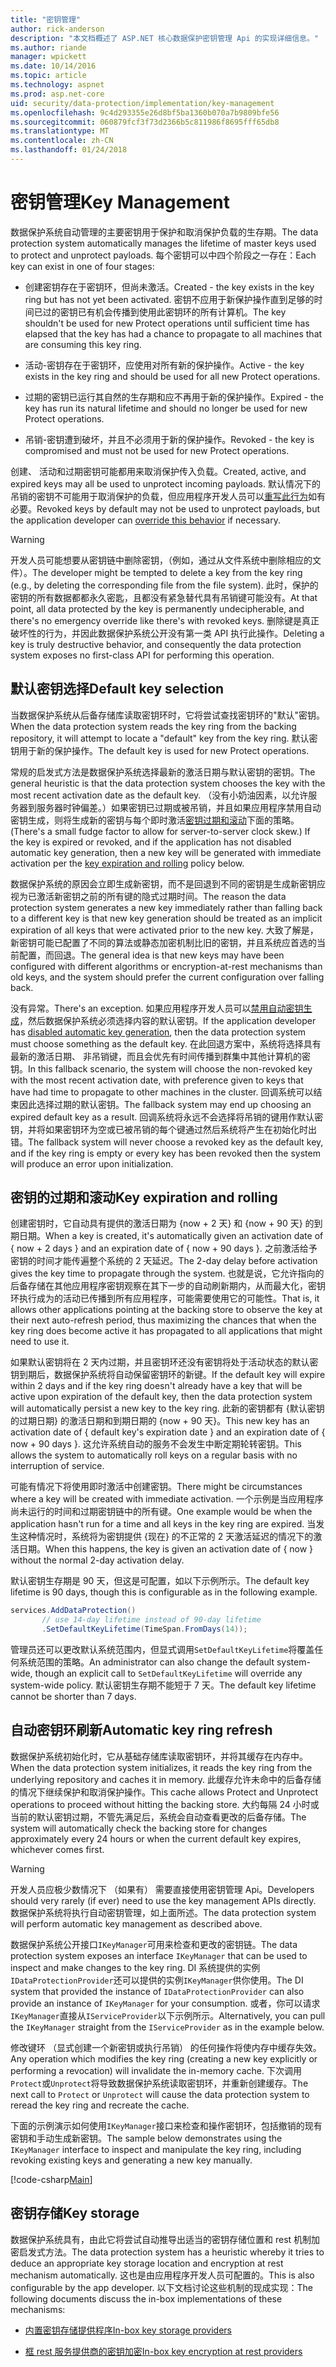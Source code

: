 ```yaml
---
title: "密钥管理"
author: rick-anderson
description: "本文档概述了 ASP.NET 核心数据保护密钥管理 Api 的实现详细信息。"
ms.author: riande
manager: wpickett
ms.date: 10/14/2016
ms.topic: article
ms.technology: aspnet
ms.prod: asp.net-core
uid: security/data-protection/implementation/key-management
ms.openlocfilehash: 9c4d293355e26d8bf5ba1360b070a7b9809bfe56
ms.sourcegitcommit: 060879fcf3f73d2366b5c811986f8695fff65db8
ms.translationtype: MT
ms.contentlocale: zh-CN
ms.lasthandoff: 01/24/2018
---
```

# <a name="key-management"></a><span data-ttu-id="cec98-103">密钥管理</span><span class="sxs-lookup"><span data-stu-id="cec98-103">Key Management</span></span>

<a name="data-protection-implementation-key-management"></a>

<span data-ttu-id="cec98-104">数据保护系统自动管理的主要密钥用于保护和取消保护负载的生存期。</span><span class="sxs-lookup"><span data-stu-id="cec98-104">The data protection system automatically manages the lifetime of master keys used to protect and unprotect payloads.</span></span> <span data-ttu-id="cec98-105">每个密钥可以中四个阶段之一存在：</span><span class="sxs-lookup"><span data-stu-id="cec98-105">Each key can exist in one of four stages:</span></span>

* <span data-ttu-id="cec98-106">创建密钥存在于密钥环，但尚未激活。</span><span class="sxs-lookup"><span data-stu-id="cec98-106">Created - the key exists in the key ring but has not yet been activated.</span></span> <span data-ttu-id="cec98-107">密钥不应用于新保护操作直到足够的时间已过的密钥已有机会传播到使用此密钥环的所有计算机。</span><span class="sxs-lookup"><span data-stu-id="cec98-107">The key shouldn't be used for new Protect operations until sufficient time has elapsed that the key has had a chance to propagate to all machines that are consuming this key ring.</span></span>

* <span data-ttu-id="cec98-108">活动-密钥存在于密钥环，应使用对所有新的保护操作。</span><span class="sxs-lookup"><span data-stu-id="cec98-108">Active - the key exists in the key ring and should be used for all new Protect operations.</span></span>

* <span data-ttu-id="cec98-109">过期的密钥已运行其自然的生存期和应不再用于新的保护操作。</span><span class="sxs-lookup"><span data-stu-id="cec98-109">Expired - the key has run its natural lifetime and should no longer be used for new Protect operations.</span></span>

* <span data-ttu-id="cec98-110">吊销-密钥遭到破坏，并且不必须用于新的保护操作。</span><span class="sxs-lookup"><span data-stu-id="cec98-110">Revoked - the key is compromised and must not be used for new Protect operations.</span></span>

<span data-ttu-id="cec98-111">创建、 活动和过期密钥可能都用来取消保护传入负载。</span><span class="sxs-lookup"><span data-stu-id="cec98-111">Created, active, and expired keys may all be used to unprotect incoming payloads.</span></span> <span data-ttu-id="cec98-112">默认情况下的吊销的密钥不可能用于取消保护的负载，但应用程序开发人员可以[重写此行为](../consumer-apis/dangerous-unprotect.md#data-protection-consumer-apis-dangerous-unprotect)如有必要。</span><span class="sxs-lookup"><span data-stu-id="cec98-112">Revoked keys by default may not be used to unprotect payloads, but the application developer can [override this behavior](../consumer-apis/dangerous-unprotect.md#data-protection-consumer-apis-dangerous-unprotect) if necessary.</span></span>

>[!WARNING]
> <span data-ttu-id="cec98-113">开发人员可能想要从密钥链中删除密钥，（例如，通过从文件系统中删除相应的文件）。</span><span class="sxs-lookup"><span data-stu-id="cec98-113">The developer might be tempted to delete a key from the key ring (e.g., by deleting the corresponding file from the file system).</span></span> <span data-ttu-id="cec98-114">此时，保护的密钥的所有数据都都永久密匙，且都没有紧急替代具有吊销键可能没有。</span><span class="sxs-lookup"><span data-stu-id="cec98-114">At that point, all data protected by the key is permanently undecipherable, and there's no emergency override like there's with revoked keys.</span></span> <span data-ttu-id="cec98-115">删除键是真正破坏性的行为，并因此数据保护系统公开没有第一类 API 执行此操作。</span><span class="sxs-lookup"><span data-stu-id="cec98-115">Deleting a key is truly destructive behavior, and consequently the data protection system exposes no first-class API for performing this operation.</span></span>

## <a name="default-key-selection"></a><span data-ttu-id="cec98-116">默认密钥选择</span><span class="sxs-lookup"><span data-stu-id="cec98-116">Default key selection</span></span>

<span data-ttu-id="cec98-117">当数据保护系统从后备存储库读取密钥环时，它将尝试查找密钥环的"默认"密钥。</span><span class="sxs-lookup"><span data-stu-id="cec98-117">When the data protection system reads the key ring from the backing repository, it will attempt to locate a "default" key from the key ring.</span></span> <span data-ttu-id="cec98-118">默认密钥用于新的保护操作。</span><span class="sxs-lookup"><span data-stu-id="cec98-118">The default key is used for new Protect operations.</span></span>

<span data-ttu-id="cec98-119">常规的启发式方法是数据保护系统选择最新的激活日期与默认密钥的密钥。</span><span class="sxs-lookup"><span data-stu-id="cec98-119">The general heuristic is that the data protection system chooses the key with the most recent activation date as the default key.</span></span> <span data-ttu-id="cec98-120">（没有小奶油因素，以允许服务器到服务器时钟偏差。）如果密钥已过期或被吊销，并且如果应用程序禁用自动密钥生成，则将生成新的密钥与每个即时激活[密钥过期和滚动](xref:security/data-protection/implementation/key-management#data-protection-implementation-key-management-expiration)下面的策略。</span><span class="sxs-lookup"><span data-stu-id="cec98-120">(There's a small fudge factor to allow for server-to-server clock skew.) If the key is expired or revoked, and if the application has not disabled automatic key generation, then a new key will be generated with immediate activation per the [key expiration and rolling](xref:security/data-protection/implementation/key-management#data-protection-implementation-key-management-expiration) policy below.</span></span>

<span data-ttu-id="cec98-121">数据保护系统的原因会立即生成新密钥，而不是回退到不同的密钥是生成新密钥应视为已激活新密钥之前的所有键的隐式过期时间。</span><span class="sxs-lookup"><span data-stu-id="cec98-121">The reason the data protection system generates a new key immediately rather than falling back to a different key is that new key generation should be treated as an implicit expiration of all keys that were activated prior to the new key.</span></span> <span data-ttu-id="cec98-122">大致了解是，新密钥可能已配置了不同的算法或静态加密机制比旧的密钥，并且系统应首选的当前配置，而回退。</span><span class="sxs-lookup"><span data-stu-id="cec98-122">The general idea is that new keys may have been configured with different algorithms or encryption-at-rest mechanisms than old keys, and the system should prefer the current configuration over falling back.</span></span>

<span data-ttu-id="cec98-123">没有异常。</span><span class="sxs-lookup"><span data-stu-id="cec98-123">There's an exception.</span></span> <span data-ttu-id="cec98-124">如果应用程序开发人员可以[禁用自动密钥生成](xref:security/data-protection/configuration/overview#disableautomatickeygeneration)，然后数据保护系统必须选择内容的默认密钥。</span><span class="sxs-lookup"><span data-stu-id="cec98-124">If the application developer has [disabled automatic key generation](xref:security/data-protection/configuration/overview#disableautomatickeygeneration), then the data protection system must choose something as the default key.</span></span> <span data-ttu-id="cec98-125">在此回退方案中，系统将选择具有最新的激活日期、 非吊销键，而且会优先有时间传播到群集中其他计算机的密钥。</span><span class="sxs-lookup"><span data-stu-id="cec98-125">In this fallback scenario, the system will choose the non-revoked key with the most recent activation date, with preference given to keys that have had time to propagate to other machines in the cluster.</span></span> <span data-ttu-id="cec98-126">回调系统可以结束因此选择过期的默认密钥。</span><span class="sxs-lookup"><span data-stu-id="cec98-126">The fallback system may end up choosing an expired default key as a result.</span></span> <span data-ttu-id="cec98-127">回调系统将永远不会选择将吊销的键用作默认密钥，并将如果密钥环为空或已被吊销的每个键通过然后系统将产生在初始化时出错。</span><span class="sxs-lookup"><span data-stu-id="cec98-127">The fallback system will never choose a revoked key as the default key, and if the key ring is empty or every key has been revoked then the system will produce an error upon initialization.</span></span>

<a name="data-protection-implementation-key-management-expiration"></a>

## <a name="key-expiration-and-rolling"></a><span data-ttu-id="cec98-128">密钥的过期和滚动</span><span class="sxs-lookup"><span data-stu-id="cec98-128">Key expiration and rolling</span></span>

<span data-ttu-id="cec98-129">创建密钥时，它自动具有提供的激活日期为 {now + 2 天} 和 {now + 90 天} 的到期日期。</span><span class="sxs-lookup"><span data-stu-id="cec98-129">When a key is created, it's automatically given an activation date of { now + 2 days } and an expiration date of { now + 90 days }.</span></span> <span data-ttu-id="cec98-130">之前激活给予密钥的时间才能传遍整个系统的 2 天延迟。</span><span class="sxs-lookup"><span data-stu-id="cec98-130">The 2-day delay before activation gives the key time to propagate through the system.</span></span> <span data-ttu-id="cec98-131">也就是说，它允许指向的后备存储在其他应用程序密钥观察在其下一步的自动刷新期内，从而最大化，密钥环执行成为的活动已传播到所有应用程序，可能需要使用它的可能性。</span><span class="sxs-lookup"><span data-stu-id="cec98-131">That is, it allows other applications pointing at the backing store to observe the key at their next auto-refresh period, thus maximizing the chances that when the key ring does become active it has propagated to all applications that might need to use it.</span></span>

<span data-ttu-id="cec98-132">如果默认密钥将在 2 天内过期，并且密钥环还没有密钥将处于活动状态的默认密钥到期后，数据保护系统将自动保留密钥环的新键。</span><span class="sxs-lookup"><span data-stu-id="cec98-132">If the default key will expire within 2 days and if the key ring doesn't already have a key that will be active upon expiration of the default key, then the data protection system will automatically persist a new key to the key ring.</span></span> <span data-ttu-id="cec98-133">此新的密钥都有 {默认密钥的过期日期} 的激活日期和到期日期的 {now + 90 天}。</span><span class="sxs-lookup"><span data-stu-id="cec98-133">This new key has an activation date of { default key's expiration date } and an expiration date of { now + 90 days }.</span></span> <span data-ttu-id="cec98-134">这允许系统自动的服务不会发生中断定期轮转密钥。</span><span class="sxs-lookup"><span data-stu-id="cec98-134">This allows the system to automatically roll keys on a regular basis with no interruption of service.</span></span>

<span data-ttu-id="cec98-135">可能有情况下将使用即时激活中创建密钥。</span><span class="sxs-lookup"><span data-stu-id="cec98-135">There might be circumstances where a key will be created with immediate activation.</span></span> <span data-ttu-id="cec98-136">一个示例是当应用程序尚未运行的时间和过期密钥链中的所有键。</span><span class="sxs-lookup"><span data-stu-id="cec98-136">One example would be when the application hasn't run for a time and all keys in the key ring are expired.</span></span> <span data-ttu-id="cec98-137">当发生这种情况时，系统将为密钥提供 {现在} 的不正常的 2 天激活延迟的情况下的激活日期。</span><span class="sxs-lookup"><span data-stu-id="cec98-137">When this happens, the key is given an activation date of { now } without the normal 2-day activation delay.</span></span>

<span data-ttu-id="cec98-138">默认密钥生存期是 90 天，但这是可配置，如以下示例所示。</span><span class="sxs-lookup"><span data-stu-id="cec98-138">The default key lifetime is 90 days, though this is configurable as in the following example.</span></span>

```csharp
services.AddDataProtection()
       // use 14-day lifetime instead of 90-day lifetime
       .SetDefaultKeyLifetime(TimeSpan.FromDays(14));
```

<span data-ttu-id="cec98-139">管理员还可以更改默认系统范围内，但显式调用`SetDefaultKeyLifetime`将覆盖任何系统范围的策略。</span><span class="sxs-lookup"><span data-stu-id="cec98-139">An administrator can also change the default system-wide, though an explicit call to `SetDefaultKeyLifetime` will override any system-wide policy.</span></span> <span data-ttu-id="cec98-140">默认密钥生存期不能短于 7 天。</span><span class="sxs-lookup"><span data-stu-id="cec98-140">The default key lifetime cannot be shorter than 7 days.</span></span>

## <a name="automatic-key-ring-refresh"></a><span data-ttu-id="cec98-141">自动密钥环刷新</span><span class="sxs-lookup"><span data-stu-id="cec98-141">Automatic key ring refresh</span></span>

<span data-ttu-id="cec98-142">数据保护系统初始化时，它从基础存储库读取密钥环，并将其缓存在内存中。</span><span class="sxs-lookup"><span data-stu-id="cec98-142">When the data protection system initializes, it reads the key ring from the underlying repository and caches it in memory.</span></span> <span data-ttu-id="cec98-143">此缓存允许未命中的后备存储的情况下继续保护和取消保护操作。</span><span class="sxs-lookup"><span data-stu-id="cec98-143">This cache allows Protect and Unprotect operations to proceed without hitting the backing store.</span></span> <span data-ttu-id="cec98-144">大约每隔 24 小时或当前的默认密钥过期，不管先满足后，系统会自动查看更改的后备存储。</span><span class="sxs-lookup"><span data-stu-id="cec98-144">The system will automatically check the backing store for changes approximately every 24 hours or when the current default key expires, whichever comes first.</span></span>

>[!WARNING]
> <span data-ttu-id="cec98-145">开发人员应极少数情况下 （如果有） 需要直接使用密钥管理 Api。</span><span class="sxs-lookup"><span data-stu-id="cec98-145">Developers should very rarely (if ever) need to use the key management APIs directly.</span></span> <span data-ttu-id="cec98-146">数据保护系统将执行自动密钥管理，如上面所述。</span><span class="sxs-lookup"><span data-stu-id="cec98-146">The data protection system will perform automatic key management as described above.</span></span>

<span data-ttu-id="cec98-147">数据保护系统公开接口`IKeyManager`可用来检查和更改的密钥链。</span><span class="sxs-lookup"><span data-stu-id="cec98-147">The data protection system exposes an interface `IKeyManager` that can be used to inspect and make changes to the key ring.</span></span> <span data-ttu-id="cec98-148">DI 系统提供的实例`IDataProtectionProvider`还可以提供的实例`IKeyManager`供你使用。</span><span class="sxs-lookup"><span data-stu-id="cec98-148">The DI system that provided the instance of `IDataProtectionProvider` can also provide an instance of `IKeyManager` for your consumption.</span></span> <span data-ttu-id="cec98-149">或者，你可以请求`IKeyManager`直接从`IServiceProvider`以下示例所示。</span><span class="sxs-lookup"><span data-stu-id="cec98-149">Alternatively, you can pull the `IKeyManager` straight from the `IServiceProvider` as in the example below.</span></span>

<span data-ttu-id="cec98-150">修改键环 （显式创建一个新密钥或执行吊销） 的任何操作将使内存中缓存失效。</span><span class="sxs-lookup"><span data-stu-id="cec98-150">Any operation which modifies the key ring (creating a new key explicitly or performing a revocation) will invalidate the in-memory cache.</span></span> <span data-ttu-id="cec98-151">下次调用`Protect`或`Unprotect`将导致数据保护系统读取密钥环，并重新创建缓存。</span><span class="sxs-lookup"><span data-stu-id="cec98-151">The next call to `Protect` or `Unprotect` will cause the data protection system to reread the key ring and recreate the cache.</span></span>

<span data-ttu-id="cec98-152">下面的示例演示如何使用`IKeyManager`接口来检查和操作密钥环，包括撤销的现有密钥和手动生成新密钥。</span><span class="sxs-lookup"><span data-stu-id="cec98-152">The sample below demonstrates using the `IKeyManager` interface to inspect and manipulate the key ring, including revoking existing keys and generating a new key manually.</span></span>

[!code-csharp[Main](key-management/samples/key-management.cs)]

## <a name="key-storage"></a><span data-ttu-id="cec98-153">密钥存储</span><span class="sxs-lookup"><span data-stu-id="cec98-153">Key storage</span></span>

<span data-ttu-id="cec98-154">数据保护系统具有，由此它将尝试自动推导出适当的密钥存储位置和 rest 机制加密启发式方法。</span><span class="sxs-lookup"><span data-stu-id="cec98-154">The data protection system has a heuristic whereby it tries to deduce an appropriate key storage location and encryption at rest mechanism automatically.</span></span> <span data-ttu-id="cec98-155">这也是由应用程序开发人员可配置的。</span><span class="sxs-lookup"><span data-stu-id="cec98-155">This is also configurable by the app developer.</span></span> <span data-ttu-id="cec98-156">以下文档讨论这些机制的现成实现：</span><span class="sxs-lookup"><span data-stu-id="cec98-156">The following documents discuss the in-box implementations of these mechanisms:</span></span>

* [<span data-ttu-id="cec98-157">内置密钥存储提供程序</span><span class="sxs-lookup"><span data-stu-id="cec98-157">In-box key storage providers</span></span>](key-storage-providers.md#data-protection-implementation-key-storage-providers)

* [<span data-ttu-id="cec98-158">框 rest 服务提供商的密钥加密</span><span class="sxs-lookup"><span data-stu-id="cec98-158">In-box key encryption at rest providers</span></span>](key-encryption-at-rest.md#data-protection-implementation-key-encryption-at-rest-providers)
